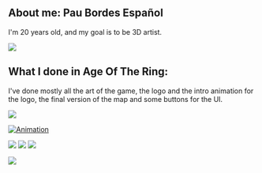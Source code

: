 ## About me: Pau Bordes Español

I'm 20 years old, and my goal is to be 3D artist.

![](https://i.gyazo.com/3c04162bfd4f7324a31a2255c8d79d74.jpg) 

## What I done in Age Of The Ring:

I've done mostly all the art of the game, the logo and the intro animation for the logo, the final version of the map and some buttons for the UI.

![](https://i.gyazo.com/9d040d7711cdd9bb76b185f58028364a.png) 

[![Animation](http://img.youtube.com/vi/w72vBgOmsOI/0.jpg)](https://www.youtube.com/watch?v=w72vBgOmsOI&feature=youtu.be)

![](https://i.gyazo.com/e5190903b1eafd4119f3ce40746e9ab0.png) 
![](https://i.gyazo.com/b9db2ca2f1e6504fe8c519ac8dad3431.png) 
![](https://i.gyazo.com/8d438d1b2bd8c5c936a6aee68a1ba23a.png) 



![](https://i.gyazo.com/fa3f3fef928fe0b22ce2e6707a94e85d.png)
